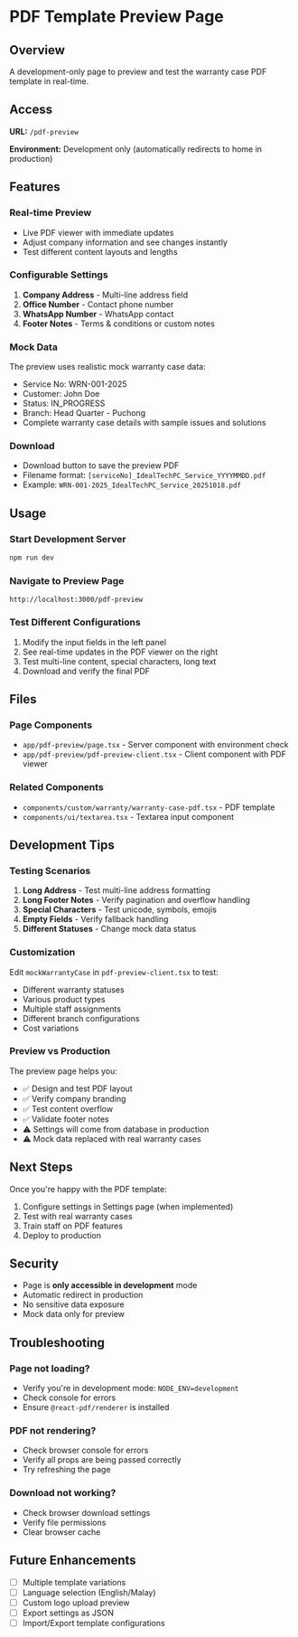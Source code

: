# PDF Template Preview Page

## Overview

A development-only page to preview and test the warranty case PDF template in real-time.

## Access

**URL:** `/pdf-preview`

**Environment:** Development only (automatically redirects to home in production)

## Features

### Real-time Preview

- Live PDF viewer with immediate updates
- Adjust company information and see changes instantly
- Test different content layouts and lengths

### Configurable Settings

1. **Company Address** - Multi-line address field
2. **Office Number** - Contact phone number
3. **WhatsApp Number** - WhatsApp contact
4. **Footer Notes** - Terms & conditions or custom notes

### Mock Data

The preview uses realistic mock warranty case data:

- Service No: WRN-001-2025
- Customer: John Doe
- Status: IN_PROGRESS
- Branch: Head Quarter - Puchong
- Complete warranty case details with sample issues and solutions

### Download

- Download button to save the preview PDF
- Filename format: `[serviceNo]_IdealTechPC_Service_YYYYMMDD.pdf`
- Example: `WRN-001-2025_IdealTechPC_Service_20251018.pdf`

## Usage

### Start Development Server

```bash
npm run dev
```

### Navigate to Preview Page

```
http://localhost:3000/pdf-preview
```

### Test Different Configurations

1. Modify the input fields in the left panel
2. See real-time updates in the PDF viewer on the right
3. Test multi-line content, special characters, long text
4. Download and verify the final PDF

## Files

### Page Components

- `app/pdf-preview/page.tsx` - Server component with environment check
- `app/pdf-preview/pdf-preview-client.tsx` - Client component with PDF viewer

### Related Components

- `components/custom/warranty/warranty-case-pdf.tsx` - PDF template
- `components/ui/textarea.tsx` - Textarea input component

## Development Tips

### Testing Scenarios

1. **Long Address** - Test multi-line address formatting
2. **Long Footer Notes** - Verify pagination and overflow handling
3. **Special Characters** - Test unicode, symbols, emojis
4. **Empty Fields** - Verify fallback handling
5. **Different Statuses** - Change mock data status

### Customization

Edit `mockWarrantyCase` in `pdf-preview-client.tsx` to test:

- Different warranty statuses
- Various product types
- Multiple staff assignments
- Different branch configurations
- Cost variations

### Preview vs Production

The preview page helps you:

- ✅ Design and test PDF layout
- ✅ Verify company branding
- ✅ Test content overflow
- ✅ Validate footer notes
- ⚠️ Settings will come from database in production
- ⚠️ Mock data replaced with real warranty cases

## Next Steps

Once you're happy with the PDF template:

1. Configure settings in Settings page (when implemented)
2. Test with real warranty cases
3. Train staff on PDF features
4. Deploy to production

## Security

- Page is **only accessible in development** mode
- Automatic redirect in production
- No sensitive data exposure
- Mock data only for preview

## Troubleshooting

### Page not loading?

- Verify you're in development mode: `NODE_ENV=development`
- Check console for errors
- Ensure `@react-pdf/renderer` is installed

### PDF not rendering?

- Check browser console for errors
- Verify all props are being passed correctly
- Try refreshing the page

### Download not working?

- Check browser download settings
- Verify file permissions
- Clear browser cache

## Future Enhancements

- [ ] Multiple template variations
- [ ] Language selection (English/Malay)
- [ ] Custom logo upload preview
- [ ] Export settings as JSON
- [ ] Import/Export template configurations
